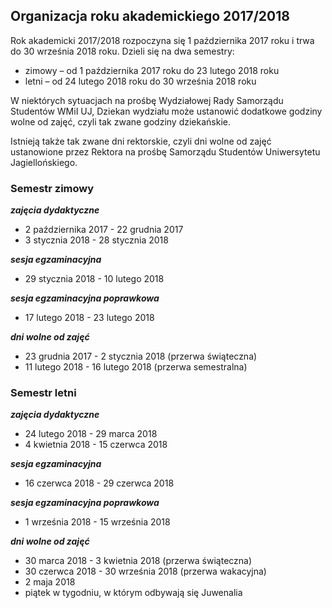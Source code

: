 ## Organizacja roku akademickiego 2017/2018

Rok akademicki 2017/2018 rozpoczyna się 1 października 2017 roku i trwa do 30 września 2018 roku. Dzieli się na dwa semestry: 
+ zimowy – od 1 października 2017 roku do 23 lutego 2018 roku 
+ letni – od 24 lutego 2018 roku do 30 września 2018 roku

W niektórych sytuacjach na prośbę Wydziałowej Rady Samorządu Studentów WMiI UJ, Dziekan wydziału może ustanowić dodatkowe godziny wolne od zajęć, czyli tak zwane godziny dziekańskie.

Istnieją także tak zwane dni rektorskie, czyli dni wolne od zajęć ustanowione przez Rektora na prośbę Samorządu Studentów Uniwersytetu Jagiellońskiego.

### Semestr zimowy

***zajęcia dydaktyczne***
+ 2 października 2017 - 22 grudnia 2017
+ 3 stycznia 2018 - 28 stycznia 2018

***sesja egzaminacyjna***
+ 29 stycznia 2018 - 10 lutego 2018

***sesja egzaminacyjna poprawkowa***
+ 17 lutego 2018 - 23 lutego 2018

***dni wolne od zajęć***
+ 23 grudnia 2017 - 2 stycznia 2018 (przerwa świąteczna)
+ 11 lutego 2018 - 16 lutego 2018 (przerwa semestralna)

### Semestr letni

***zajęcia dydaktyczne***
+ 24 lutego 2018 - 29 marca 2018
+ 4 kwietnia 2018 - 15 czerwca 2018

***sesja egzaminacyjna***
+ 16 czerwca 2018 - 29 czerwca 2018

***sesja egzaminacyjna poprawkowa***
+ 1 września 2018 - 15 września 2018

***dni wolne od zajęć***
+ 30 marca 2018 - 3 kwietnia 2018 (przerwa świąteczna)
+ 30 czerwca 2018 - 30 września 2018 (przerwa wakacyjna)
+ 2 maja 2018
+ piątek w tygodniu, w którym odbywają się Juwenalia
